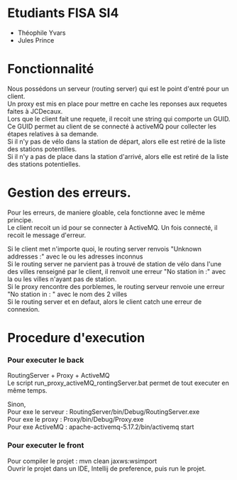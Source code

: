 # Etudiants FISA SI4

* Théophile Yvars<br/>
* Jules Prince

# Fonctionnalité

Nous possédons un serveur (routing server) qui est le point d'entré pour un client. <br/>
Un proxy est mis en place pour mettre en cache les reponses aux requetes faites à JCDecaux. <br/>
Lors que le client fait une requete, il recoit une string qui comporte un GUID.<br/>
Ce GUID permet au client de se connecté à activeMQ pour collecter les étapes relatives à sa demande. <br/>
Si il n'y pas de vélo dans la station de départ, alors elle est retiré de la liste des stations potentilles. <br/>
Si il n'y a pas de place dans la station d'arrivé, alors elle est retiré de la liste des stations potentielles.<br/>

# Gestion des erreurs.

Pour les erreurs, de maniere gloable, cela fonctionne avec le même principe.<br/>
Le client recoit un id pour se connecter à ActiveMQ. Un fois connecté, il recoit le message d'erreur. <br/>

Si le client met n'importe quoi, le routing server renvois "Unknown addresses :" avec le ou les adresses inconnus <br/>
Si le routing server ne parvient pas à trouvé de station de vélo dans l'une des villes renseigné par le client, il renvoit une erreur "No station in :" avec la ou les villes n'ayant pas de station.<br/>
Si le proxy rencontre des porblemes, le routing serveur renvoie une erreur "No station in : " avec le nom des 2 villes <br/>
Si le routing server et en defaut, alors le client catch une erreur de connexion.

# Procedure d'execution 

### Pour executer le back

RoutingServer + Proxy + ActiveMQ<br/>
Le script run_proxy_activeMQ_rontingServer.bat permet de tout executer en même temps.<br/>

Sinon, <br/>
Pour exe le serveur : RoutingServer/bin/Debug/RoutingServer.exe<br/>
Pour exe le proxy : Proxy/bin/Debug/Proxy.exe<br/>
Pour exe ActiveMQ : apache-activemq-5.17.2/bin/activemq start<br/>

### Pour executer le front

Pour compiler le projet : mvn clean jaxws:wsimport<br/>
Ouvrir le projet dans un IDE, Intellij de preference, puis run le projet. <br/>
